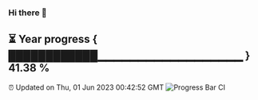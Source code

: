 ### Hi there 👋
⏳ Year progress { ████████████▁▁▁▁▁▁▁▁▁▁▁▁▁▁▁▁▁▁ } 41.38 %
---
⏰ Updated on Thu, 01 Jun 2023 00:42:52 GMT
![Progress Bar CI](https://github.com/Moyi321/Moyi321/workflows/Progress%20Bar%20CI/badge.svg)
